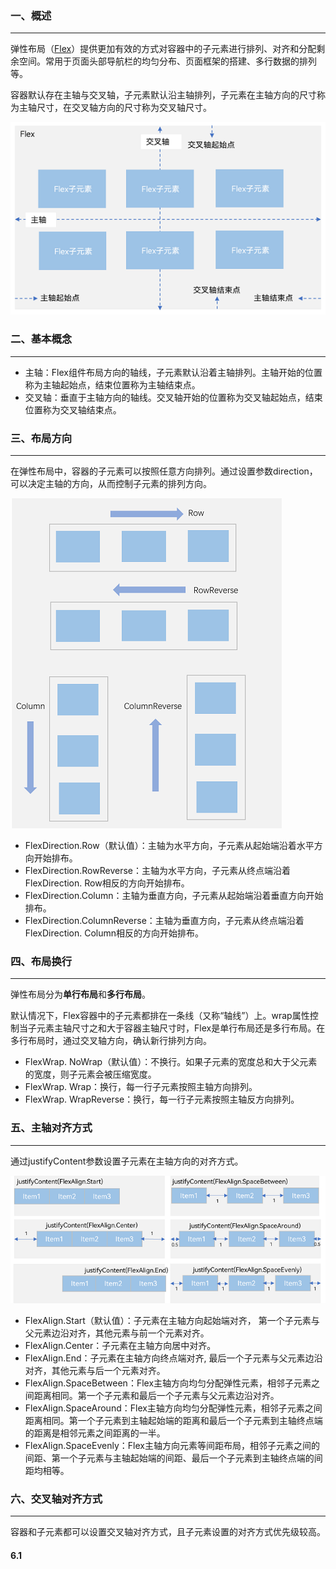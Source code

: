 ### 一、概述

---

弹性布局（[Flex](https://developer.huawei.com/consumer/cn/doc/harmonyos-references-V5/ts-container-flex-V5)）提供更加有效的方式对容器中的子元素进行排列、对齐和分配剩余空间。常用于页面头部导航栏的均匀分布、页面框架的搭建、多行数据的排列等。

容器默认存在主轴与交叉轴，子元素默认沿主轴排列，子元素在主轴方向的尺寸称为主轴尺寸，在交叉轴方向的尺寸称为交叉轴尺寸。

<img src="img/21.png" alt="img"  />



### 二、基本概念

---

- 主轴：Flex组件布局方向的轴线，子元素默认沿着主轴排列。主轴开始的位置称为主轴起始点，结束位置称为主轴结束点。
- 交叉轴：垂直于主轴方向的轴线。交叉轴开始的位置称为交叉轴起始点，结束位置称为交叉轴结束点。



### 三、布局方向

---

在弹性布局中，容器的子元素可以按照任意方向排列。通过设置参数direction，可以决定主轴的方向，从而控制子元素的排列方向。

![img](img/22.png)

- FlexDirection.Row（默认值）：主轴为水平方向，子元素从起始端沿着水平方向开始排布。
- FlexDirection.RowReverse：主轴为水平方向，子元素从终点端沿着FlexDirection. Row相反的方向开始排布。
- FlexDirection.Column：主轴为垂直方向，子元素从起始端沿着垂直方向开始排布。
- FlexDirection.ColumnReverse：主轴为垂直方向，子元素从终点端沿着FlexDirection. Column相反的方向开始排布。



### 四、布局换行

---

弹性布局分为**单行布局**和**多行布局**。

默认情况下，Flex容器中的子元素都排在一条线（又称“轴线”）上。wrap属性控制当子元素主轴尺寸之和大于容器主轴尺寸时，Flex是单行布局还是多行布局。在多行布局时，通过交叉轴方向，确认新行排列方向。

- FlexWrap. NoWrap（默认值）：不换行。如果子元素的宽度总和大于父元素的宽度，则子元素会被压缩宽度。
- FlexWrap. Wrap：换行，每一行子元素按照主轴方向排列。
- FlexWrap. WrapReverse：换行，每一行子元素按照主轴反方向排列。



### 五、主轴对齐方式

---

通过justifyContent参数设置子元素在主轴方向的对齐方式。

![img](img/23.png)

- FlexAlign.Start（默认值）：子元素在主轴方向起始端对齐， 第一个子元素与父元素边沿对齐，其他元素与前一个元素对齐。
- FlexAlign.Center：子元素在主轴方向居中对齐。
- FlexAlign.End：子元素在主轴方向终点端对齐, 最后一个子元素与父元素边沿对齐，其他元素与后一个元素对齐。
- FlexAlign.SpaceBetween：Flex主轴方向均匀分配弹性元素，相邻子元素之间距离相同。第一个子元素和最后一个子元素与父元素边沿对齐。
- FlexAlign.SpaceAround：Flex主轴方向均匀分配弹性元素，相邻子元素之间距离相同。第一个子元素到主轴起始端的距离和最后一个子元素到主轴终点端的距离是相邻元素之间距离的一半。
- FlexAlign.SpaceEvenly：Flex主轴方向元素等间距布局，相邻子元素之间的间距、第一个子元素与主轴起始端的间距、最后一个子元素到主轴终点端的间距均相等。



### 六、交叉轴对齐方式

---

容器和子元素都可以设置交叉轴对齐方式，且子元素设置的对齐方式优先级较高。

#### 6.1 

















































































































